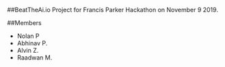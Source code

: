 ##BeatTheAi.io
Project for Francis Parker Hackathon on November 9 2019.

##Members
- Nolan P
- Abhinav P.
- Alvin Z.
- Raadwan M.
